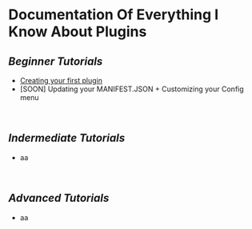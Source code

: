 # Documentation Of Everything I Know About Plugins

  ## _Beginner Tutorials_
* [Creating your first plugin](/howtobasic%20-%20how%20to%20create%20a%20fraytools%20plugin/mySecondMarkdownFile.md)
* [SOON] Updating your MANIFEST.JSON + Customizing your Config menu

<br/>
  
  ## _Indermediate Tutorials_
* aa
<br/>

  ## _Advanced Tutorials_
* aa


